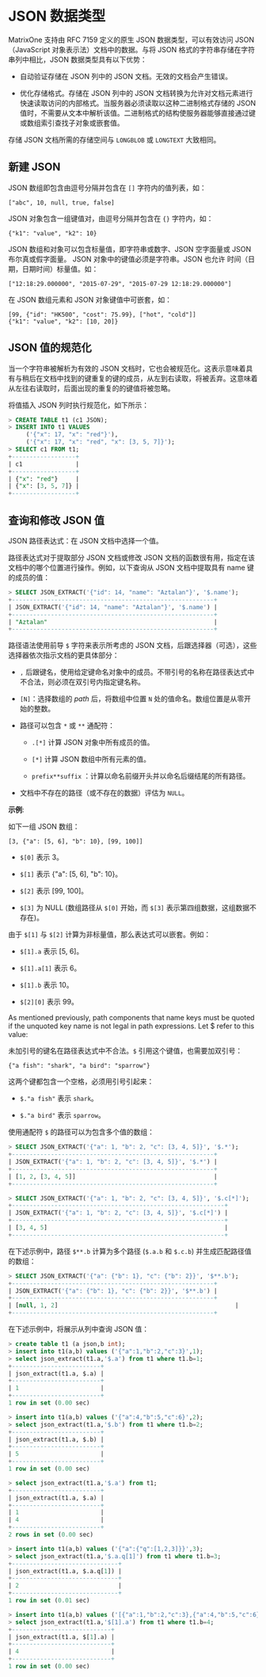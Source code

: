 # JSON 数据类型

MatrixOne 支持由 RFC 7159 定义的原生 JSON 数据类型，可以有效访问 JSON（JavaScript 对象表示法）文档中的数据。与将 JSON 格式的字符串存储在字符串列中相比，JSON 数据类型具有以下优势：

- 自动验证存储在 JSON 列中的 JSON 文档。无效的文档会产生错误。

- 优化存储格式。存储在 JSON 列中的 JSON 文档转换为允许对文档元素进行快速读取访问的内部格式。当服务器必须读取以这种二进制格式存储的 JSON 值时，不需要从文本中解析该值。二进制格式的结构使服务器能够直接通过键或数组索引查找子对象或嵌套值。

存储 JSON 文档所需的存储空间与 `LONGBLOB` 或 `LONGTEXT` 大致相同。

## 新建 JSON

JSON 数组即包含由逗号分隔并包含在 `[]` 字符内的值列表，如：

```
["abc", 10, null, true, false]
```

JSON 对象包含一组键值对，由逗号分隔并包含在 `{}` 字符内，如：

```
{"k1": "value", "k2": 10}
```

JSON 数组和对象可以包含标量值，即字符串或数字、JSON 空字面量或 JSON 布尔真或假字面量。 JSON 对象中的键值必须是字符串。JSON 也允许 时间（日期，日期时间）标量值。如：

```
["12:18:29.000000", "2015-07-29", "2015-07-29 12:18:29.000000"]
```

在 JSON 数组元素和 JSON 对象键值中可嵌套，如：

```
[99, {"id": "HK500", "cost": 75.99}, ["hot", "cold"]]
{"k1": "value", "k2": [10, 20]}
```

## JSON 值的规范化

当一个字符串被解析为有效的 JSON 文档时，它也会被规范化。这表示意味着具有与稍后在文档中找到的键重复的键的成员，从左到右读取，将被丢弃。这意味着从左往右读取时，后面出现的重复的的键值将被忽略。

将值插入 JSON 列时执行规范化，如下所示：

```sql
> CREATE TABLE t1 (c1 JSON);
> INSERT INTO t1 VALUES
     ('{"x": 17, "x": "red"}'),
     ('{"x": 17, "x": "red", "x": [3, 5, 7]}');
> SELECT c1 FROM t1;
+------------------+
| c1               |
+------------------+
| {"x": "red"}     |
| {"x": [3, 5, 7]} |
+------------------+
```

## 查询和修改 JSON 值

JSON 路径表达式：在 JSON 文档中选择一个值。

路径表达式对于提取部分 JSON 文档或修改 JSON 文档的函数很有用，指定在该文档中的哪个位置进行操作。例如，以下查询从 JSON 文档中提取具有 name 键的成员的值：

```sql
> SELECT JSON_EXTRACT('{"id": 14, "name": "Aztalan"}', '$.name');
+---------------------------------------------------------+
| JSON_EXTRACT('{"id": 14, "name": "Aztalan"}', '$.name') |
+---------------------------------------------------------+
| "Aztalan"                                               |
+---------------------------------------------------------+
```

路径语法使用前导 `$` 字符来表示所考虑的 JSON 文档，后跟选择器（可选），这些选择器依次指示文档的更具体部分：

- `,` 后跟键名，使用给定键命名对象中的成员。不带引号的名称在路径表达式中不合法，则必须在双引号内指定键名称。

- `[N]`：选择数组的 *path* 后，将数组中位置 `N` 处的值命名。数组位置是从零开始的整数。

- 路径可以包含 `*` 或 `**` 通配符：

   + `.[*]` 计算 JSON 对象中所有成员的值。

   + `[*]` 计算 JSON 数组中所有元素的值。

   + `prefix**suffix` ：计算以命名前缀开头并以命名后缀结尾的所有路径。

- 文档中不存在的路径（或不存在的数据）评估为 `NULL`。

**示例**:

如下一组 JSON 数组：

```
[3, {"a": [5, 6], "b": 10}, [99, 100]]
```

- `$[0]` 表示 3。

- `$[1]` 表示 {"a": [5, 6], "b": 10}。

- `$[2]` 表示 [99, 100]。

- `$[3]` 为 NULL (数组路径从 `$[0]` 开始，而 `$[3]` 表示第四组数据，这组数据不存在)。

由于 `$[1]` 与 `$[2]` 计算为非标量值，那么表达式可以嵌套。例如：

- `$[1].a` 表示 [5, 6]。

- `$[1].a[1]` 表示 6。

- `$[1].b` 表示 10。

- `$[2][0]` 表示 99。

As mentioned previously, path components that name keys must be quoted if the unquoted key name is not legal in path expressions. Let $ refer to this value:

未加引号的键名在路径表达式中不合法。`$` 引用这个键值，也需要加双引号：

```
{"a fish": "shark", "a bird": "sparrow"}
```

这两个键都包含一个空格，必须用引号引起来：

- `$."a fish"` 表示 `shark`。

- `$."a bird"` 表示 `sparrow`。

使用通配符 `$` 的路径可以为包含多个值的数组：

```sql
> SELECT JSON_EXTRACT('{"a": 1, "b": 2, "c": [3, 4, 5]}', '$.*');
+---------------------------------------------------------+
| JSON_EXTRACT('{"a": 1, "b": 2, "c": [3, 4, 5]}', '$.*') |
+---------------------------------------------------------+
| [1, 2, [3, 4, 5]]                                       |
+---------------------------------------------------------+

> SELECT JSON_EXTRACT('{"a": 1, "b": 2, "c": [3, 4, 5]}', '$.c[*]');
+------------------------------------------------------------+
| JSON_EXTRACT('{"a": 1, "b": 2, "c": [3, 4, 5]}', '$.c[*]') |
+------------------------------------------------------------+
| [3, 4, 5]                                                  |
+------------------------------------------------------------+
```

在下述示例中，路径 `$**.b` 计算为多个路径 (`$.a.b` 和 `$.c.b`) 并生成匹配路径值的数组：

```sql
> SELECT JSON_EXTRACT('{"a": {"b": 1}, "c": {"b": 2}}', '$**.b');
+---------------------------------------------------------+
| JSON_EXTRACT('{"a": {"b": 1}, "c": {"b": 2}}', '$**.b') |
+---------------------------------------------------------+
| [null, 1, 2]                                                  |
+---------------------------------------------------------+
```

在下述示例中，将展示从列中查询 JSON 值：

```sql
> create table t1 (a json,b int);
> insert into t1(a,b) values ('{"a":1,"b":2,"c":3}',1);
> select json_extract(t1.a,'$.a') from t1 where t1.b=1;
+-------------------------+
| json_extract(t1.a, $.a) |
+-------------------------+
| 1                       |
+-------------------------+
1 row in set (0.00 sec)

> insert into t1(a,b) values ('{"a":4,"b":5,"c":6}',2);
> select json_extract(t1.a,'$.b') from t1 where t1.b=2;
+-------------------------+
| json_extract(t1.a, $.b) |
+-------------------------+
| 5                       |
+-------------------------+
1 row in set (0.00 sec)

> select json_extract(t1.a,'$.a') from t1;
+-------------------------+
| json_extract(t1.a, $.a) |
+-------------------------+
| 1                       |
| 4                       |
+-------------------------+
2 rows in set (0.00 sec)

> insert into t1(a,b) values ('{"a":{"q":[1,2,3]}}',3);
> select json_extract(t1.a,'$.a.q[1]') from t1 where t1.b=3;
+------------------------------+
| json_extract(t1.a, $.a.q[1]) |
+------------------------------+
| 2                            |
+------------------------------+
1 row in set (0.01 sec)

> insert into t1(a,b) values ('[{"a":1,"b":2,"c":3},{"a":4,"b":5,"c":6}]',4);
> select json_extract(t1.a,'$[1].a') from t1 where t1.b=4;
+----------------------------+
| json_extract(t1.a, $[1].a) |
+----------------------------+
| 4                          |
+----------------------------+
1 row in set (0.00 sec)
```
